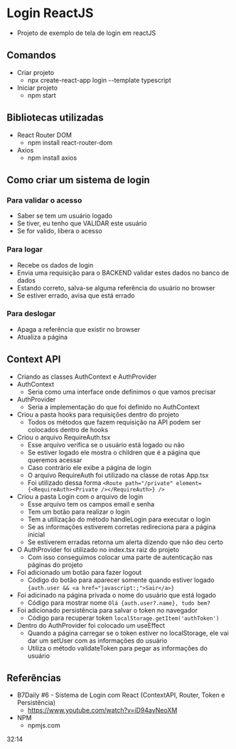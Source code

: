 # Login ReactJS
- Projeto de exemplo de tela de login em reactJS

## Comandos
- Criar projeto
    - npx create-react-app login --template typescript
- Iniciar projeto
    - npm start

## Bibliotecas utilizadas
- React Router DOM
    - npm install react-router-dom
- Axios
    - npm install axios

## Como criar um sistema de login

### Para validar o acesso
- Saber se tem um usuário logado
- Se tiver, eu tenho que VALIDAR este usuário
- Se for valido, libera o acesso

### Para logar
- Recebe os dados de login
- Envia uma requisição para o BACKEND validar estes dados no banco de dados
- Estando correto, salva-se alguma referência do usuário no browser
- Se estiver errado, avisa que está errado

### Para deslogar
- Apaga a referência que existir no browser
- Atualiza a página

## Context API
- Criando as classes AuthContext e AuthProvider
- AuthContext
    - Seria como uma interface onde definimos o que vamos precisar
- AuthProvider
    - Seria a implementação do que foi definido no AuthContext
- Criou a pasta hooks para requisições dentro do projeto
    - Todos os métodos que fazem requisição na API podem ser colocados dentro de hooks
- Criou o arquivo RequireAuth.tsx
    - Esse arquivo verifica se o usuário está logado ou não
    - Se estiver logado ele mostra o children que é a página que queremos acessar
    - Caso contrário ele exibe a página de login
    - O arquivo RequireAuth foi utilizado na classe de rotas App.tsx
    - Foi utilizado dessa forma `<Route path="/private" element={<RequireAuth><Private /></RequireAuth>} />`
- Criou a pasta Login com o arquivo de login
    - Esse arquivo tem os campos email e senha
    - Tem um botão para realizar o login
    - Tem a utilização do método handleLogin para executar o login
    - Se as informações estiverem corretas redireciona para a página inicial
    - Se estiverem erradas retorna um alerta dizendo que não deu certo
- O AuthProvider foi utilizado no index.tsx raiz do projeto
    - Com isso conseguimos colocar uma parte de autenticação nas páginas do projeto
- Foi adicionado um botão para fazer logout
    - Código do botão para aparecer somente quando estiver logado `{auth.user && <a href="javascript:;">Sair</a>}`
- Foi adicinado na página privada o nome do usuário que está logado
    - Código para mostrar nome `Olá {auth.user?.name}, tudo bem?`
- Foi adicionado persistência para salvar o token no navegador
    - Código para recuperar token `localStorage.getItem('authToken')`
- Dentro do AuthProvider foi colocado um useEffect
    - Quando a página carregar se o token estiver no localStorage, ele vai dar um setUser com as informações do usuário
    - Utiliza o método validateToken para pegar as informações do usuário

## Referências
- B7Daily #6 - Sistema de Login com React (ContextAPI, Router, Token e Persistência)
    - https://www.youtube.com/watch?v=iD94avNeoXM
- NPM
    - npmjs.com

32:14
